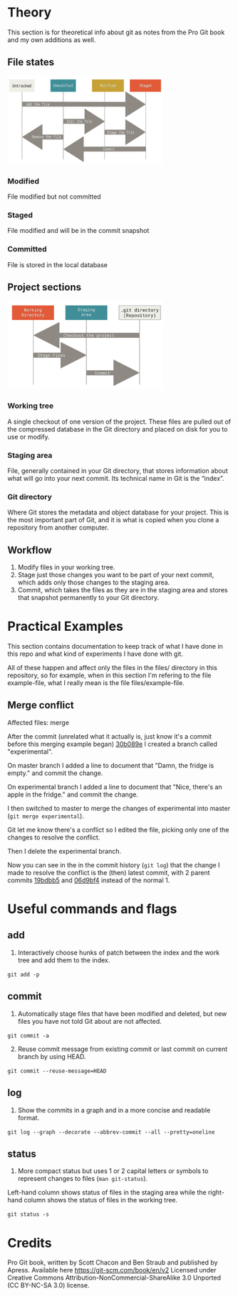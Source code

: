 # Theory
This section is for theoretical info about git as notes from the Pro Git book and my own additions as well.

## File states
<img src="screenshots/file-states.png" width="350" height="200">

### Modified
File modified but not committed

### Staged
File modified and will be in the commit snapshot

### Committed
File is stored in the local database

## Project sections
<img src="screenshots/project-sections.png" width="350" height="200">

### Working tree
A single checkout of one version of the project.
These files are pulled out of the compressed database in the Git directory and placed on disk for you to use or modify.

### Staging area
File, generally contained in your Git directory, that stores information about what will go into your next commit.
Its technical name in Git is the “index”.

### Git directory
Where Git stores the metadata and object database for your project.
This is the most important part of Git, and it is what is copied when you clone a repository from another computer.

## Workflow
1. Modify files in your working tree.
2. Stage just those changes you want to be part of your next commit, which adds only those changes to the staging area.
3. Commit, which takes the files as they are in the staging area and stores that snapshot permanently to your Git directory.

# Practical Examples
This section contains documentation to keep track of what I have done in this repo and what kind of experiments I have done with git.

All of these happen and affect only the files in the files/ directory in this repository, so for example, when in this section I'm refering to the file example-file, what I really mean is the file files/example-file.

## Merge conflict
Affected files: merge

After the commit (unrelated what it actually is, just know it's a commit before this merging example began) <a href="https://github.com/2xer/tr/commit/30b089e24513a8304cc0174e5dd26bece52f0a5a">30b089e</a> I created a branch called "experimental".

On master branch I added a line to document that "Damn, the fridge is empty." and commit the change.

On experimental branch I added a line to document that "Nice, there's an apple in the fridge." and commit the change.

I then switched to master to merge the changes of experimental into master (`git merge experimental`).

Git let me know there's a conflict so I edited the file, picking only one of the changes to resolve the conflict.

Then I delete the experimental branch.

Now you can see in the in the commit history (`git log`) that the change I made to resolve the conflict is the (then) latest commit, with 2 parent commits <a href="https://github.com/2xer/tr/commit/19bdbb508b6dc4f62eeab66dfa062b62accca162">19bdbb5</a> and <a href="https://github.com/2xer/tr/commit/06d9bf492bd392ca9fbd74822bf93e3ba1caedf7">06d9bf4</a> instead of the normal 1.

# Useful commands and flags

## add
1. Interactively choose hunks of patch between the index and the work tree and add them to the index.

`git add -p`

## commit
1. Automatically stage files that have been modified and deleted, but new files you have not told Git about are not affected.

`git commit -a`

2. Reuse commit message from existing commit or last commit on current branch by using HEAD.

`git commit --reuse-message=HEAD`

## log
1. Show the commits in a graph and in a more concise and readable format.

`git log --graph --decorate --abbrev-commit --all --pretty=oneline`

## status
1. More compact status but uses 1 or 2 capital letters or symbols to represent changes to files (`man git-status`).

Left-hand column shows status of files in the staging area while the right-hand column shows the status of files in the working tree.

`git status -s`

# Credits
Pro Git book, written by Scott Chacon and Ben Straub and published by Apress.
Available here https://git-scm.com/book/en/v2
Licensed under Creative Commons Attribution-NonCommercial-ShareAlike 3.0 Unported (CC BY-NC-SA 3.0) license.
